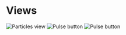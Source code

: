 # Views


![Particles view](https://onexeor.dev/images/github/dev.onexeor.views.particles-view.gif) ![Pulse button](https://onexeor.dev/images/github/dev.onexeor.views.pulse-button_1.gif) ![Pulse button](https://onexeor.dev/images/github/dev.onexeor.views.particles-progress-bar_1.gif)

